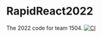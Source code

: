 # RapidReact2022
The 2022 code for team 1504.
[![CI](https://github.com/Nixis198/RapidReact2022/actions/workflows/main.yml/badge.svg)](https://github.com/Nixis198/RapidReact2022/actions/workflows/main.yml)